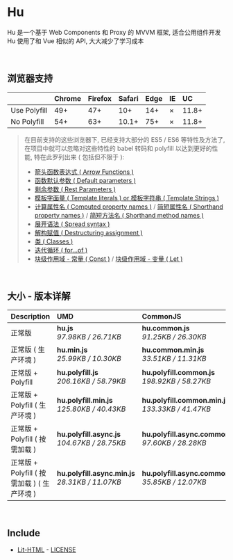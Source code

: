 # Hu
Hu 是一个基于 Web Components 和 Proxy 的 MVVM 框架, 适合公用组件开发<br>
Hu 使用了和 Vue 相似的 API, 大大减少了学习成本

<br>

## 浏览器支持

|              | Chrome | Firefox | Safari | Edge | IE | UC    |
| :-           | :-     | :-      | :-     | :-   | :- | :-    |
| Use Polyfill | 49+    | 47+     | 10+    | 14+  | ×  | 11.8+ |
| No Polyfill  | 54+    | 63+     | 10.1+  | 75+  | ×  | 11.8+ |

> 在目前支持的这些浏览器下, 已经支持大部分的 ES5 / ES6 等特性及方法了,<br>
> 在项目中就可以忽略对这些特性的 babel 转码和 polyfill 以达到更好的性能, 特在此罗列出来 ( 包括但不限于 ): <br>
  > - [箭头函数表达式 ( Arrow Functions )](https://developer.mozilla.org/zh-CN/docs/Web/JavaScript/Reference/Functions/Arrow_functions)
  > - [函数默认参数 ( Default parameters )](https://developer.mozilla.org/zh-CN/docs/Web/JavaScript/Reference/Functions/Default_parameters)
  > - [剩余参数 ( Rest Parameters )](https://developer.mozilla.org/zh-CN/docs/Web/JavaScript/Reference/Functions/Rest_parameters)
  > - [模板字面量 ( Template literals ) or 模板字符串 ( Template Strings )](https://developer.mozilla.org/zh-CN/docs/Web/JavaScript/Reference/template_strings)
  > - [计算属性名 ( Computed property names )](https://developer.mozilla.org/zh-CN/docs/Web/JavaScript/Reference/Operators/Object_initializer#计算属性名) / [简短属性名 ( Shorthand property names )](https://developer.mozilla.org/zh-CN/docs/Web/JavaScript/Reference/Operators/Object_initializer#属性定义) / [简短方法名 ( Shorthand method names )](https://developer.mozilla.org/zh-CN/docs/Web/JavaScript/Reference/Operators/Object_initializer#方法定义)
  > - [展开语法 ( Spread syntax )](https://developer.mozilla.org/zh-CN/docs/Web/JavaScript/Reference/Operators/Spread_syntax)
  > - [解构赋值 ( Destructuring assignment )](https://developer.mozilla.org/zh-CN/docs/Web/JavaScript/Reference/Operators/Destructuring_assignment)
  > - [类 ( Classes )](https://developer.mozilla.org/zh-CN/docs/Web/JavaScript/Reference/Classes)
  > - [迭代循环 ( for...of )](https://developer.mozilla.org/zh-CN/docs/Web/JavaScript/Reference/Statements/for...of)
  > - [块级作用域 - 常量 ( Const )](https://developer.mozilla.org/zh-CN/docs/Web/JavaScript/Reference/Statements/const) / [块级作用域 - 变量 ( Let )](https://developer.mozilla.org/zh-CN/docs/Web/JavaScript/Reference/Statements/let)

<br>

## 大小 - 版本详解
| Description | UMD | CommonJS | ES Module |
| :- | :- | :- | :- |
| 正常版 | **hu.js**<br>*97.98KB / 26.71KB* | **hu.common.js**<br>*91.25KB / 26.30KB* | **hu.esm.js**<br>*91.24KB / 26.28KB* |
| 正常版 ( 生产环境 ) | **hu.min.js**<br>*25.99KB / 10.30KB* | **hu.common.min.js**<br>*33.51KB / 11.31KB* | **hu.esm.min.js**<br>*25.82KB / 10.23KB* |
| 正常版 + Polyfill | **hu.polyfill.js**<br>*206.16KB / 58.79KB* | **hu.polyfill.common.js**<br>*198.92KB / 58.27KB* | **hu.polyfill.esm.js**<br>*198.90KB / 58.26KB* |
| 正常版 + Polyfill ( 生产环境 ) | **hu.polyfill.min.js**<br>*125.80KB / 40.43KB* | **hu.polyfill.common.min.js**<br>*133.33KB / 41.47KB* | **hu.polyfill.esm.min.js**<br>*125.63KB / 40.37KB* |
| 正常版 + Polyfill ( 按需加载 ) | **hu.polyfill.async.js**<br>*104.67KB / 28.75KB* | **hu.polyfill.async.common.js**<br>*97.60KB / 28.28KB* | **hu.polyfill.async.esm.js**<br>*97.58KB / 28.27KB* |
| 正常版 + Polyfill ( 按需加载 ) ( 生产环境 ) | **hu.polyfill.async.min.js**<br>*28.31KB / 11.07KB* | **hu.polyfill.async.common.min.js**<br>*35.85KB / 12.07KB* | **hu.polyfill.async.esm.min.js**<br>*28.14KB / 11.00KB* |

<br>

## Include
  - [Lit-HTML](https://github.com/Polymer/lit-html) \- [LICENSE](https://github.com/Polymer/lit-html/blob/master/LICENSE)